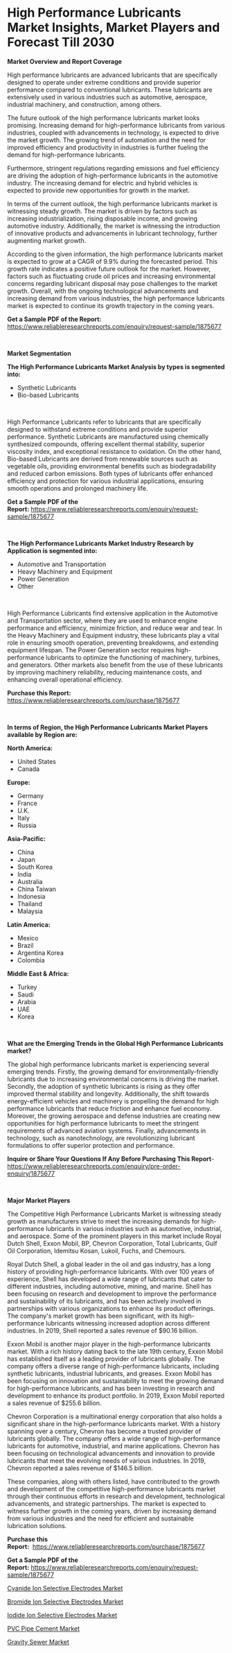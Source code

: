 <p><h1>High Performance Lubricants Market Insights, Market Players and Forecast Till 2030</h1></p><p><strong>Market Overview and Report Coverage</strong></p>
<p><p>High performance lubricants are advanced lubricants that are specifically designed to operate under extreme conditions and provide superior performance compared to conventional lubricants. These lubricants are extensively used in various industries such as automotive, aerospace, industrial machinery, and construction, among others.</p><p>The future outlook of the high performance lubricants market looks promising. Increasing demand for high-performance lubricants from various industries, coupled with advancements in technology, is expected to drive the market growth. The growing trend of automation and the need for improved efficiency and productivity in industries is further fueling the demand for high-performance lubricants.</p><p>Furthermore, stringent regulations regarding emissions and fuel efficiency are driving the adoption of high-performance lubricants in the automotive industry. The increasing demand for electric and hybrid vehicles is expected to provide new opportunities for growth in the market.</p><p>In terms of the current outlook, the high performance lubricants market is witnessing steady growth. The market is driven by factors such as increasing industrialization, rising disposable income, and growing automotive industry. Additionally, the market is witnessing the introduction of innovative products and advancements in lubricant technology, further augmenting market growth.</p><p>According to the given information, the high performance lubricants market is expected to grow at a CAGR of 9.9% during the forecasted period. This growth rate indicates a positive future outlook for the market. However, factors such as fluctuating crude oil prices and increasing environmental concerns regarding lubricant disposal may pose challenges to the market growth. Overall, with the ongoing technological advancements and increasing demand from various industries, the high performance lubricants market is expected to continue its growth trajectory in the coming years.</p></p>
<p><strong>Get a Sample PDF of the Report:</strong> <a href="https://www.reliableresearchreports.com/enquiry/request-sample/1875677">https://www.reliableresearchreports.com/enquiry/request-sample/1875677</a></p>
<p>&nbsp;</p>
<p><strong>Market Segmentation</strong></p>
<p><strong>The High Performance Lubricants Market Analysis by types is segmented into:</strong></p>
<p><ul><li>Synthetic Lubricants</li><li>Bio-based Lubricants</li></ul></p>
<p>&nbsp;</p>
<p><p>High Performance Lubricants refer to lubricants that are specifically designed to withstand extreme conditions and provide superior performance. Synthetic Lubricants are manufactured using chemically synthesized compounds, offering excellent thermal stability, superior viscosity index, and exceptional resistance to oxidation. On the other hand, Bio-based Lubricants are derived from renewable sources such as vegetable oils, providing environmental benefits such as biodegradability and reduced carbon emissions. Both types of lubricants offer enhanced efficiency and protection for various industrial applications, ensuring smooth operations and prolonged machinery life.</p></p>
<p><strong>Get a Sample PDF of the Report:</strong>&nbsp;<a href="https://www.reliableresearchreports.com/enquiry/request-sample/1875677">https://www.reliableresearchreports.com/enquiry/request-sample/1875677</a></p>
<p>&nbsp;</p>
<p><strong>The High Performance Lubricants Market Industry Research by Application is segmented into:</strong></p>
<p><ul><li>Automotive and Transportation</li><li>Heavy Machinery and Equipment</li><li>Power Generation</li><li>Other</li></ul></p>
<p>&nbsp;</p>
<p><p>High Performance Lubricants find extensive application in the Automotive and Transportation sector, where they are used to enhance engine performance and efficiency, minimize friction, and reduce wear and tear. In the Heavy Machinery and Equipment industry, these lubricants play a vital role in ensuring smooth operation, preventing breakdowns, and extending equipment lifespan. The Power Generation sector requires high-performance lubricants to optimize the functioning of machinery, turbines, and generators. Other markets also benefit from the use of these lubricants by improving machinery reliability, reducing maintenance costs, and enhancing overall operational efficiency.</p></p>
<p><strong>Purchase this Report:</strong>&nbsp; <a href="https://www.reliableresearchreports.com/purchase/1875677">https://www.reliableresearchreports.com/purchase/1875677</a></p>
<p>&nbsp;</p>
<p><strong>In terms of Region, the High Performance Lubricants Market Players available by Region are:</strong></p>
<p>
    <p> <strong> North America: </strong>
        <ul>
            <li>United States</li>
            <li>Canada</li>
        </ul>
        </p> 
    <p> <strong> Europe: </strong>
        <ul>
            <li>Germany</li>
            <li>France</li>
            <li>U.K.</li>
            <li>Italy</li>
            <li>Russia</li>
        </ul>
        </p> 
    <p> <strong> Asia-Pacific: </strong>
        <ul>
            <li>China</li>
            <li>Japan</li>
            <li>South Korea</li>
            <li>India</li>
            <li>Australia</li>
            <li>China Taiwan</li>
            <li>Indonesia</li>
            <li>Thailand</li>
            <li>Malaysia</li>
        </ul>
        </p> 
    <p> <strong> Latin America: </strong>
        <ul>
            <li>Mexico</li>
            <li>Brazil</li>
            <li>Argentina Korea</li>
            <li>Colombia</li>
        </ul>
        </p> 
    <p> <strong> Middle East & Africa: </strong>
        <ul>
            <li>Turkey</li>
            <li>Saudi</li>
            <li>Arabia</li>
            <li>UAE</li>
            <li>Korea</li>
        </ul>
    </p>
    </p>
<p>&nbsp;</p>
<p><strong>What are the Emerging Trends in the Global High Performance Lubricants market?</strong></p>
<p><p>The global high performance lubricants market is experiencing several emerging trends. Firstly, the growing demand for environmentally-friendly lubricants due to increasing environmental concerns is driving the market. Secondly, the adoption of synthetic lubricants is rising as they offer improved thermal stability and longevity. Additionally, the shift towards energy-efficient vehicles and machinery is propelling the demand for high performance lubricants that reduce friction and enhance fuel economy. Moreover, the growing aerospace and defense industries are creating new opportunities for high performance lubricants to meet the stringent requirements of advanced aviation systems. Finally, advancements in technology, such as nanotechnology, are revolutionizing lubricant formulations to offer superior protection and performance.</p></p>
<p><strong>Inquire or Share Your Questions If Any Before Purchasing This Report</strong>- <a href="https://www.reliableresearchreports.com/enquiry/pre-order-enquiry/1875677">https://www.reliableresearchreports.com/enquiry/pre-order-enquiry/1875677</a></p>
<p>&nbsp;</p>
<p><strong>Major Market Players</strong></p>
<p><p>The Competitive High Performance Lubricants Market is witnessing steady growth as manufacturers strive to meet the increasing demands for high-performance lubricants in various industries such as automotive, industrial, and aerospace. Some of the prominent players in this market include Royal Dutch Shell, Exxon Mobil, BP, Chevron Corporation, Total Lubricants, Gulf Oil Corporation, Idemitsu Kosan, Lukoil, Fuchs, and Chemours.</p><p>Royal Dutch Shell, a global leader in the oil and gas industry, has a long history of providing high-performance lubricants. With over 100 years of experience, Shell has developed a wide range of lubricants that cater to different industries, including automotive, mining, and marine. Shell has been focusing on research and development to improve the performance and sustainability of its lubricants, and has been actively involved in partnerships with various organizations to enhance its product offerings. The company's market growth has been significant, with its high-performance lubricants witnessing increased adoption across different industries. In 2019, Shell reported a sales revenue of $90.16 billion.</p><p>Exxon Mobil is another major player in the high-performance lubricants market. With a rich history dating back to the late 19th century, Exxon Mobil has established itself as a leading provider of lubricants globally. The company offers a diverse range of high-performance lubricants, including synthetic lubricants, industrial lubricants, and greases. Exxon Mobil has been focusing on innovation and sustainability to meet the growing demand for high-performance lubricants, and has been investing in research and development to enhance its product portfolio. In 2019, Exxon Mobil reported a sales revenue of $255.6 billion.</p><p>Chevron Corporation is a multinational energy corporation that also holds a significant share in the high-performance lubricants market. With a history spanning over a century, Chevron has become a trusted provider of lubricants globally. The company offers a wide range of high-performance lubricants for automotive, industrial, and marine applications. Chevron has been focusing on technological advancements and innovation to provide lubricants that meet the evolving needs of various industries. In 2019, Chevron reported a sales revenue of $146.5 billion.</p><p>These companies, along with others listed, have contributed to the growth and development of the competitive high-performance lubricants market through their continuous efforts in research and development, technological advancements, and strategic partnerships. The market is expected to witness further growth in the coming years, driven by increasing demand from various industries and the need for efficient and sustainable lubrication solutions.</p></p>
<p><strong>Purchase this Report:</strong>&nbsp;&nbsp;<a href="https://www.reliableresearchreports.com/purchase/1875677">https://www.reliableresearchreports.com/purchase/1875677</a></p>
<p></p>
<p><strong>Get a Sample PDF of the Report:</strong>&nbsp;<a href="https://www.reliableresearchreports.com/enquiry/request-sample/1875677">https://www.reliableresearchreports.com/enquiry/request-sample/1875677</a></p>
<p><p><a href="https://medium.com/@emilywest91/cyanide-ion-selective-electrodes-market-size-reveals-the-best-marketing-channels-in-global-industry-289b6f5fd2f1">Cyanide Ion Selective Electrodes Market</a></p><p><a href="https://medium.com/@margaretlee84/bromide-ion-selective-electrodes-market-research-report-its-history-and-forecast-2023-to-2030-4b2532f939c2">Bromide Ion Selective Electrodes Market</a></p><p><a href="https://medium.com/@lindabrewer15/iodide-ion-selective-electrodes-market-comprehensive-assessment-by-type-application-and-7f4f25228959">Iodide Ion Selective Electrodes Market</a></p><p><a href="https://github.com/RichRobinson5/Market-Research-Report-List-2/blob/main/pvc-pipe-cement-market.md">PVC Pipe Cement Market</a></p><p><a href="https://github.com/JameTravis/Market-Research-Report-List-2/blob/main/gravity-sewer-market.md">Gravity Sewer Market</a></p></p>